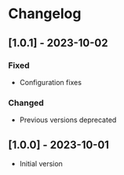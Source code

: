 # Changelog

## [1.0.1] - 2023-10-02

### Fixed

- Configuration fixes

### Changed

- Previous versions deprecated

## [1.0.0] - 2023-10-01

- Initial version